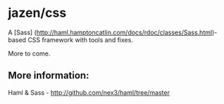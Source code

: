 # jazen/css

A [Sass] (http://haml.hamptoncatlin.com/docs/rdoc/classes/Sass.html)-based CSS framework with tools and fixes. 

More to come.

## More information:

Haml & Sass - http://github.com/nex3/haml/tree/master